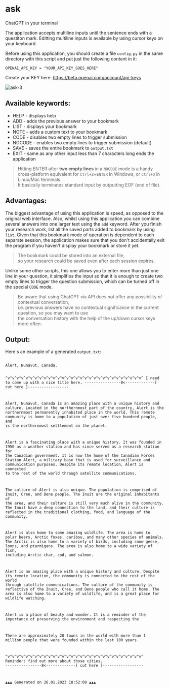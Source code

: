 # ask
ChatGPT in your terminal

The application accepts multiline inputs until the sentence ends with a questiton mark.
Editting multiline inputs is available by using cursor keys on your keyboard.

Before using this application, you should create a file `config.py` in the same directory with
this script and put just the following content in it:

```
OPENAI_API_KEY = "YOUR_API_KEY_GOES_HERE"
```

Create your KEY here: https://beta.openai.com/account/api-keys


![ask-3](https://user-images.githubusercontent.com/411471/214931191-6573e952-9a2f-41a7-a681-3d2b0542e8ec.gif)


## Available keywords:
* HELP   - displays help
* ADD    - adds the previous answer to your bookmark
* LIST   - displays your bookmark
* NOTE   - adds a custom text to your bookmark
* CODE   - disables two empty lines to trigger submission
* NOCODE - enables two empty lines to trigger submission (default)
* SAVE   - saves the entire bookmark to `output.txt`
* EXIT   - same as any other input less than 7 characters long ends the application

> Hitting ENTER after **two empty lines** in a `NOCODE` mode is a handy \
> cross-platform equivalent for `Ctrl+Z`+`ENTER` in Windows, or `Ctrl+D` in Linux/Mac terminals.\
> It basically terminates standard input by outputting EOF (end of file).


## Advantages:
The biggest advantage of using this application is speed, as opposed to the original web interface. Also, whilst using this application you can combine several answers into one larger text using the `add` keyword. After you finish your research work, list all the saved parts added to bookmark by using `list`. Given that this bookmark mode of operation is dependent to each separate session, the application makes sure that you don't accidentally exit the program if you haven't display your bookmark or store it yet.

> The bookmark could be stored into an external file, \
> so your research could be saved even after each session expires.

Unlike some other scripts, this one allows you to enter more than just one line in your question, it simplifies the input so that it is enough to create two empty lines to trigger the question submission, which can be turned off in the special `CODE` mode.

> Be aware that using ChatGPT via API does not offer any possibility of contextual conversation, \
> i.e. previous answers have no contextual significance in the current question, so you may want to use \
> the conversation history with the help of the up/down cursor keys more often.


## Output:
Here's an example of a generated `output.txt`:


<code>
Alert, Nunavut, Canada.

^v^v^v^v^v^v^v^v^v^v^v^v^v^v^v^v^v^v^v^v^v^v^v^v^v^v^v^v^v^v^
I need to come up with a nice title here.
----------------8<-------------[ cut here ]------------------



Alert, Nunavut, Canada is an amazing place with a unique history and culture. Located in the northernmost part of the country, Alert is the northernmost permanently inhabited place in the world. This remote community is home to a population of just over five hundred people, and is the northernmost settlement on the planet.

Alert is a fascinating place with a unique history. It was founded in 1950 as a weather station and has since served as a research station for the Canadian government. It is now the home of the Canadian Forces Station Alert, a military base that is used for surveillance and communication purposes. Despite its remote location, Alert is connected to the rest of the world through satellite communications.

The culture of Alert is also unique. The population is comprised of Inuit, Cree, and Dene people. The Inuit are the original inhabitants of the area, and their culture is still very much alive in the community. The Inuit have a deep connection to the land, and their culture is reflected in the traditional clothing, food, and language of the community.

Alert is also home to some amazing wildlife. The area is home to polar bears, Arctic foxes, caribou, and many other species of animals. The Arctic is also home to a variety of birds, including snow geese, loons, and ptarmigans. The area is also home to a wide variety of fish, including Arctic char, cod, and salmon.

Alert is an amazing place with a unique history and culture. Despite its remote location, the community is connected to the rest of the world through satellite communications. The culture of the community is reflective of the Inuit, Cree, and Dene people who call it home. The area is also home to a variety of wildlife, and is a great place for wildlife watching.

Alert is a place of beauty and wonder. It is a reminder of the importance of preserving the environment and respecting the

There are approximately 20 towns in the world with more than 1 million people that were founded within the last 100 years.

^v^v^v^v^v^v^v^v^v^v^v^v^v^v^v^v^v^v^v^v^v^v^v^v^v^v^v^v^v^v^
Reminder: find out more about those cities.
----------------8<-------------[ cut here ]------------------



▲▲▲ Generated on 26.01.2023 18:52:09 ▲▲▲</code>
